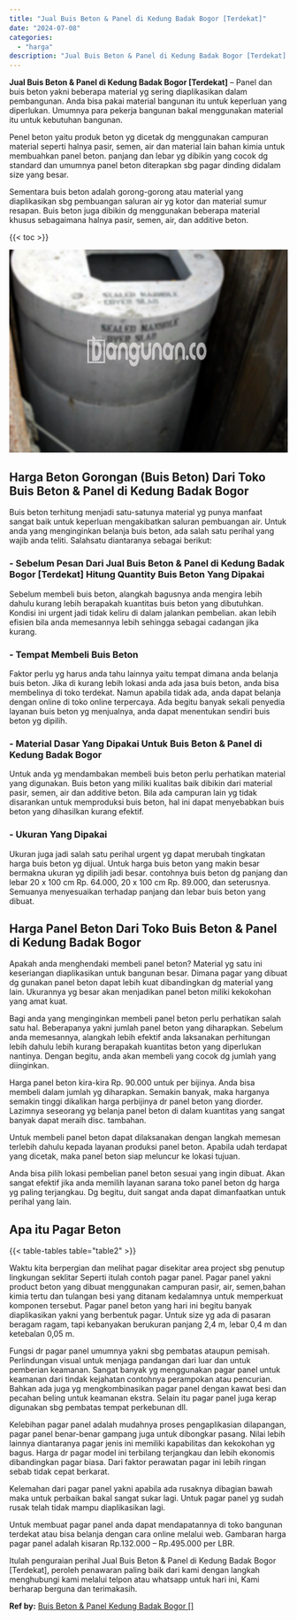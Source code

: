 ```yaml
---
title: "Jual Buis Beton & Panel di Kedung Badak Bogor [Terdekat]"
date: "2024-07-08"
categories: 
  - "harga"
description: "Jual Buis Beton & Panel di Kedung Badak Bogor [Terdekat]. Itulah penguraian perihal Jual Buis Beton & Panel di Kedung Badak Bogor [Terdekat], peroleh penaw..."
---
```


**Jual Buis Beton & Panel di Kedung Badak Bogor \[Terdekat\]** – Panel dan buis beton yakni beberapa material yg sering diaplikasikan dalam pembangunan. Anda bisa pakai material bangunan itu untuk keperluan yang diperlukan. Umumnya para pekerja bangunan bakal menggunakan material itu untuk kebutuhan bangunan.

Penel beton yaitu produk beton yg dicetak dg menggunakan campuran material seperti halnya pasir, semen, air dan material lain bahan kimia untuk membuahkan panel beton. panjang dan lebar yg dibikin yang cocok dg standard dan umumnya panel beton diterapkan sbg pagar dinding didalam size yang besar.

Sementara buis beton adalah gorong-gorong atau material yang diaplikasikan sbg pembuangan saluran air yg kotor dan material sumur resapan. Buis beton juga dibikin dg menggunakan beberapa material khusus sebagaimana halnya pasir, semen, air, dan additive beton.

{{< toc >}}

![Jual Buis Beton & Panel di Kedung Badak Bogor [Terdekat]](/images/jual-panel-buis-beton-murah-02.png)

## Harga Beton Gorongan (Buis Beton) Dari Toko Buis Beton & Panel di Kedung Badak Bogor

Buis beton terhitung menjadi satu-satunya material yg punya manfaat sangat baik untuk keperluan mengakibatkan saluran pembuangan air. Untuk anda yang menginginkan belanja buis beton, ada salah satu perihal yang wajib anda teliti. Salahsatu diantaranya sebagai berikut:

### \- Sebelum Pesan Dari Jual Buis Beton & Panel di Kedung Badak Bogor \[Terdekat\] Hitung Quantity Buis Beton Yang Dipakai

Sebelum membeli buis beton, alangkah bagusnya anda mengira lebih dahulu kurang lebih berapakah kuantitas buis beton yang dibutuhkan. Kondisi ini urgent jadi tidak keliru di dalam jalankan pembelian. akan lebih efisien bila anda memesannya lebih sehingga sebagai cadangan jika kurang.

### \- Tempat Membeli Buis Beton

Faktor perlu yg harus anda tahu lainnya yaitu tempat dimana anda belanja buis beton. Jika di kurang lebih lokasi anda ada jasa buis beton, anda bisa membelinya di toko terdekat. Namun apabila tidak ada, anda dapat belanja dengan online di toko online terpercaya. Ada begitu banyak sekali penyedia layanan buis beton yg menjualnya, anda dapat menentukan sendiri buis beton yg dipilih.

### \- Material Dasar Yang Dipakai Untuk Buis Beton & Panel di Kedung Badak Bogor

Untuk anda yg mendambakan membeli buis beton perlu perhatikan material yang digunakan. Buis beton yang miliki kualitas baik dibikin dari material pasir, semen, air dan additive beton. Bila ada campuran lain yg tidak disarankan untuk memproduksi buis beton, hal ini dapat menyebabkan buis beton yang dihasilkan kurang efektif.

### \- Ukuran Yang Dipakai

Ukuran juga jadi salah satu perihal urgent yg dapat merubah tingkatan harga buis beton yg dijual. Untuk harga buis beton yang makin besar bermakna ukuran yg dipilih jadi besar. contohnya buis beton dg panjang dan lebar 20 x 100 cm Rp. 64.000, 20 x 100 cm Rp. 89.000, dan seterusnya. Semuanya menyesuaikan terhadap panjang dan lebar buis beton yang dibuat.

## Harga Panel Beton Dari Toko Buis Beton & Panel di Kedung Badak Bogor

Apakah anda menghendaki membeli panel beton? Material yg satu ini keseriangan diaplikasikan untuk bangunan besar. Dimana pagar yang dibuat dg gunakan panel beton dapat lebih kuat dibandingkan dg material yang lain. Ukurannya yg besar akan menjadikan panel beton miliki kekokohan yang amat kuat.

Bagi anda yang menginginkan membeli panel beton perlu perhatikan salah satu hal. Beberapanya yakni jumlah panel beton yang diharapkan. Sebelum anda memesannya, alangkah lebih efektif anda laksanakan perhitungan lebih dahulu lebih kurang berapakah kuantitas beton yang diperlukan nantinya. Dengan begitu, anda akan membeli yang cocok dg jumlah yang diinginkan.

Harga panel beton kira-kira Rp. 90.000 untuk per bijinya. Anda bisa membeli dalam jumlah yg diharapkan. Semakin banyak, maka harganya semakin tinggi dikalikan harga perbijinya dr panel beton yang diorder. Lazimnya seseorang yg belanja panel beton di dalam kuantitas yang sangat banyak dapat meraih disc. tambahan.

Untuk membeli panel beton dapat dilaksanakan dengan langkah memesan terlebih dahulu kepada layanan produksi panel beton. Apabila udah terdapat yang dicetak, maka panel beton siap meluncur ke lokasi tujuan.

Anda bisa pilih lokasi pembelian panel beton sesuai yang ingin dibuat. Akan sangat efektif jika anda memilih layanan sarana toko panel beton dg harga yg paling terjangkau. Dg begitu, duit sangat anda dapat dimanfaatkan untuk perihal yang lain.

## Apa itu Pagar Beton

{{< table-tables table="table2" >}}

Waktu kita berpergian dan melihat pagar disekitar area project sbg penutup lingkungan seklitar Seperti itulah contoh pagar panel. Pagar panel yakni product beton yang dibuat menggunakan campuran pasir, air, semen,bahan kimia tertu dan tulangan besi yang ditanam kedalamnya untuk memperkuat komponen tersebut. Pagar panel beton yang hari ini begitu banyak diaplikasikan yakni yang berbentuk pagar. Untuk size yg ada di pasaran beragam ragam, tapi kebanyakan berukuran panjang 2,4 m, lebar 0,4 m dan ketebalan 0,05 m.

Fungsi dr pagar panel umumnya yakni sbg pembatas ataupun pemisah. Perlindungan visual untuk menjaga pandangan dari luar dan untuk pemberian keamanan. Sangat banyak yg menggunakan pagar panel untuk keamanan dari tindak kejahatan contohnya perampokan atau pencurian. Bahkan ada juga yg mengkombinasikan pagar panel dengan kawat besi dan pecahan beling untuk keamanan ekstra. Selain itu pagar panel juga kerap digunakan sbg pembatas tempat perkebunan dll.

Kelebihan pagar panel adalah mudahnya proses pengaplikasian dilapangan, pagar panel benar-benar gampang juga untuk dibongkar pasang. Nilai lebih lainnya diantaranya pagar jenis ini memiliki kapabilitas dan kekokohan yg bagus. Harga dr pagar model ini terbilang terjangkau dan lebih ekonomis dibandingkan pagar biasa. Dari faktor perawatan pagar ini lebih ringan sebab tidak cepat berkarat.

Kelemahan dari pagar panel yakni apabila ada rusaknya dibagian bawah maka untuk perbaikan bakal sangat sukar lagi. Untuk pagar panel yg sudah rusak telah tidak mampu diaplikasikan lagi.

Untuk membuat pagar panel anda dapat mendapatannya di toko bangunan terdekat atau bisa belanja dengan cara online melalui web. Gambaran harga pagar panel adalah kisaran Rp.132.000 – Rp.495.000 per LBR.

Itulah penguraian perihal Jual Buis Beton & Panel di Kedung Badak Bogor \[Terdekat\], peroleh penawaran paling baik dari kami dengan langkah menghubungi kami melalui telpon atau whatsapp untuk hari ini, Kami berharap berguna dan terimakasih.

**Ref by:** [Buis Beton & Panel Kedung Badak Bogor []](https://id.wikipedia.org/wiki/Buis)
